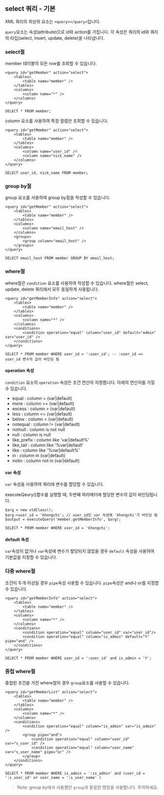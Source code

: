 ## select 쿼리 - 기본

XML 쿼리의 최상위 요소는 `<query></query>`입니다.

`query`요소는 속성(attribute)으로 id와 action를 가집니다. 각 속성은 쿼리의 id와 쿼리의 타입(select, insert, update, delete)을 나타냅니다.


### select절

member 테이블의 모든 row를 조회할 수 있습니다.

```
<query id="getMember" action="select">
    <tables>
        <table name="member" />
    </tables>
    <columns>
        <column name="*" />
    </columns>
</query>
```

```
SELECT * FROM member;
```

column 요소를 사용하여 특정 컬럼만 조회할 수 있습니다.

```
<query id="getMember" action="select">
    <tables>
        <table name="member" />
    </tables>
    <columns>
        <column name="user_id" />
        <column name="nick_name" />
    </columns>
</query>
```

```
SELECT user_id, nick_name FROM member;
```

### group by절

group 요소를 사용하여 group by절을 작성할 수 있습니다.

```
<query id="getMember" action="select">
    <tables>
        <table name="member" />
    </tables>
    <columns>
        <column name="email_host" />
    </columns>
	<groups>
		<group column="email_host" />
	</groups>
</query>
```

```
SELECT email_host FROM member GROUP BY email_host;
```

### where절

where절은 `condition` 요소를 사용하여 작성할 수 있습니다. where절은 select, update, delete 쿼리에서 모두 동일하게 사용됩니다.

```
<query id="getMemberInfo" action="select">
    <tables>
        <table name="member" />
    </tables>
    <columns>
        <column name="*" />
    </columns>
    <conditions>
        <condition operation="equal" column="user_id" default="admin" var="user_id" />
    </conditions>
</query>
```

```
SELECT * FROM member WHERE user_id = ':user_id'; -- :user_id => user_id 변수의 값이 바인딩 됨
```

#### operation 속성

`condition` 요소의 `operation` 속성은  조건 연산자 지정합니다. 아래의 연산자를 가질 수 있습니다.


* equal : column = (var|default)
* more : column >= (var|default)
* excess : column > (var|default)
* less : column <= (var|default)
* below : column < (var|default)
* notequal : column != (var|default)
* notnull : column is not null
* null : column is null
* like_prefix : column like 'var|default%'
* like_tail : column like '%var|default'
* like : column like '%var|default%'
* in : column in (var|default)
* notin : column not in (var|default) 


#### var 속성

`var` 속성을 사용하여 쿼리에 변수를 할당할 수 있습니다.

executeQeury()함수를 실행할 때, 두번째 파라메터에 할당한 변수의 값이 바인딩됩니다.

```
$arg = new stdClass();
$arg->user_id = 'khongchi'; // user_id인 var 속성에 'khongchi'가 바인딩 됨
$output = executeQuery('member.getMemberInfo', $arg);

```

```
SELECT * FROM member WHERE user_id = 'khongchi';
```


#### default 속성


`var`속성이 없거나 `var`속성에 변수가 할당되지 않았을 경우 `default` 속성을 사용하여 기본값을 지정할 수 있습니다.



### 다중 where절

조건이 두개 이상일 경우 `pipe`속성 사용할 수 있습니다. `pipe`속성은 and나 or를 지정할 수 있습니다.

```
<query id="getMemberInfo" action="select">
    <tables>
        <table name="member" />
    </tables>
    <columns>
        <column name="*" />
    </columns>
    <conditions>
        <condition operation="equal" column="user_id" var="user_id"/>
        <condition operation="equal" column="is_admin" default="Y" pipe="and" />
    </conditions>
</query>
```

```
SELECT * FROM member WHERE user_id = ':user_id' and is_admin = 'Y';
```

### 중첩 where절

중첩된 조건을 가진 where절의 경우 `group`요소를 사용할 수 있습니다.

```
<query id="getMemberList" action="select">
    <tables>
        <table name="member" />
    </tables>
    <columns>
        <column name="*" />
    </columns>
    <conditions>
        <condition operation="equal" column="is_admin" var="is_admin" />
        <group pipe="and">
            <condition operation="equal" column="user_id" var="s_user_id" />
            <condition operation="equal" column="user_name" var="s_user_name" pipe="or" />
        </group>
    </conditions>
</query>
```

```
SELECT * FROM member WHERE is_admin = ':is_admin' and (user_id = ':s_user_id' or user_name = ':s_user_name' )
```


> Note: group by에서 사용했던 `group`과 동일한 명칭을 사용합니다. 주의하세요.


